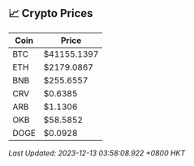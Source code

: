 ## 📈 Crypto Prices

| Coin | Price |
| ---- | ----- |
| BTC | $41155.1397 |
| ETH | $2179.0867 |
| BNB | $255.6557 |
| CRV | $0.6385 |
| ARB | $1.1306 |
| OKB | $58.5852 |
| DOGE | $0.0928 |

_Last Updated: 2023-12-13 03:58:08.922 +0800 HKT_